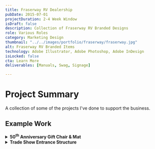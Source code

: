 ```yaml
---
title: Fraserway RV Dealership
pubDate: 2015-07-01
projectDuration: 2-4 Week Window
isDraft: false
description: Collection of Fraserway RV Branded Designs
role: Various Roles
category: Marketing Design
thumbnail: "../../images/portfolio/fraserway/fraserway.jpg"
alt: Fraserway RV Branded Items
technology: Adobe Illustrator, Adobe Photoshop, Adobe InDesign
isLocked: false
cta: Learn More
deliverables: [Manuals, Swag, Signage]

---
```

 
# Project Summary
A collection of some of the projects I've done to support the business.

## Example Work
<details>
<summary><strong>50<sup>th</sup> Anniversary Gift Chair & Mat</strong></summary>
<p><img class="portfolio-images" src="/images/portfolio/fraserway/chair-mat.jpg"  alt="Newsprint Ad" width="100%" height="100%"></p>

### Project Goal
<p>Designing a gift for customers when they purchase an RV.</p> 

### Project Role
<p>Graphic Designer</p> 

### Key Learnings
<ul><li>Always ensure that the manufacturers send final proofs prior to mass production to avoid mass producing the wrong design.</li></ul>
</details>

<details>
<summary><strong>Trade Show Entrance Structure</strong></summary>
<p><img class="portfolio-images" src="/images/portfolio/fraserway/trade-show-entrance.JPG"  alt="Newsprint Ad" width="100%" height="100%"></p>

### Project Goal
<p>Designing a gift for customers when they purchase an RV.</p> 

### Project Role
<p>Designer</p> 

### Key Learnings
<ul><li>Ensuring that the manufacturers send final proofs prior to production to avoid mass producing the wrong design.</li></ul>
</details>





